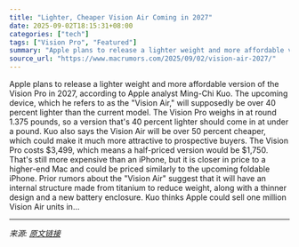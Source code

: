 ```yaml
---
title: "Lighter, Cheaper Vision Air Coming in 2027"
date: 2025-09-02T18:15:31+08:00
categories: ["tech"]
tags: ["Vision Pro", "Featured"]
summary: "Apple plans to release a lighter weight and more affordable version of the Vision Pro in 2027, according to Apple analyst Ming-Chi Kuo. The upcoming device, which he refers to as the \"Vision Air,\" wil"
source_url: "https://www.macrumors.com/2025/09/02/vision-air-2027/"
---
```


Apple plans to release a lighter weight and more affordable version of the Vision Pro in 2027, according to Apple analyst Ming-Chi Kuo. The upcoming device, which he refers to as the "Vision Air," will supposedly be over 40 percent lighter than the current model. The Vision Pro weighs in at round 1.375 pounds, so a version that's 40 percent lighter should come in at under a pound. Kuo also says the Vision Air will be over 50 percent cheaper, which could make it much more attractive to prospective buyers. The Vision Pro costs &#36;3,499, which means a half-priced version would be &#36;1,750. That's still more expensive than an iPhone, but it is closer in price to a higher-end Mac and could be priced similarly to the upcoming foldable &zwnj;iPhone&zwnj;. Prior rumors about the "Vision Air" suggest that it will have an internal structure made from titanium to reduce weight, along with a thinner design and a new battery enclosure. Kuo thinks Apple could sell one million Vision Air units in...

---

*来源: [原文链接](https://www.macrumors.com/2025/09/02/vision-air-2027/)*

